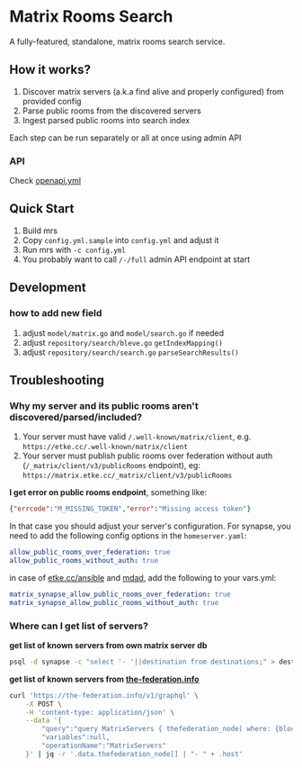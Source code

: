 # Matrix Rooms Search

A fully-featured, standalone, matrix rooms search service.

## How it works?

1. Discover matrix servers (a.k.a find alive and properly configured) from provided config
2. Parse public rooms from the discovered servers
3. Ingest parsed public rooms into search index

Each step can be run separately or all at once using admin API

### API

Check [openapi.yml](./openapi.yml)

## Quick Start

1. Build mrs
2. Copy `config.yml.sample` into `config.yml` and adjust it
3. Run mrs with `-c config.yml`
4. You probably want to call `/-/full` admin API endpoint at start

## Development

### how to add new field

1. adjust `model/matrix.go` and `model/search.go` if needed
2. adjust `repository/search/bleve.go` `getIndexMapping()`
3. adjust `repository/search/search.go` `parseSearchResults()`

## Troubleshooting

### Why my server and its public rooms aren't discovered/parsed/included?

1. Your server must have valid `/.well-known/matrix/client`, e.g. `https://etke.cc/.well-known/matrix/client`
2. Your server must publish public rooms over federation without auth (`/_matrix/client/v3/publicRooms` endpoint), eg: `https://matrix.etke.cc/_matrix/client/v3/publicRooms`

**I get error on public rooms endpoint**, something like:

```json
{"errcode":"M_MISSING_TOKEN","error":"Missing access token"}
```

In that case you should adjust your server's configuration.
For synapse, you need to add the following config options in the `homeserver.yaml`:

```yaml
allow_public_rooms_over_federation: true
allow_public_rooms_without_auth: true
```

in case of [etke.cc/ansible](https://gitlab.com/etke.cc/ansible) and [mdad](https://github.com/spantaleev/matrix-docker-ansible-deploy), add the following to your vars.yml:

```yaml
matrix_synapse_allow_public_rooms_over_federation: true
matrix_synapse_allow_public_rooms_without_auth: true
```

### Where can I get list of servers?

**get list of known servers from own matrix server db**

```bash
psql -d synapse -c "select '- '||destination from destinations;" > destinations.txt
```

**get list of known servers from [the-federation.info](https://the-federation.info)**

```bash
curl 'https://the-federation.info/v1/graphql' \
    -X POST \
    -H 'content-type: application/json' \
    --data '{
        "query":"query MatrixServers { thefederation_node( where: {blocked: {_eq: false}, thefederation_platform: {id: {_eq: 41}}} order_by: {last_success: desc} ) { host }}",
        "variables":null,
        "operationName":"MatrixServers"
    }' | jq -r '.data.thefederation_node[] | "- " + .host'
```
